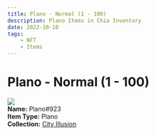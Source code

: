```yaml
---
title: Plano - Normal (1 - 100)
description: Plano Items in Chia Inventory
date: 2022-10-10
tags:
    - NFT
    - Items
---
```


# Plano - Normal (1 - 100)
<div class="item_thumbnail">
<img loading="lazy" src="https://uirfjvtg7kmbvfijuqe33oxkxiicrn5oyauodsimlgfmhk7qny.arweave.net/oiJU1mb6mBqVCaQJvbrquhAo-t67AKOHJDFmKw6vwbo"><br/>
<div><strong>Name:</strong> Plano#923</div>
<div><strong>Item Type:</strong> Plano</div>
<div><strong>Collection:</strong> <a href="https://www.spacescan.io/xch/nft/collection/col1lend2dcn558km4wcwta4xnkfv3xpcmlp9kyt0m909emvfxechlyqdl5ndg">City Illusion</a></div>
</div>

